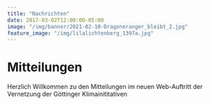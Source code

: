 ```yaml
---
title: "Nachrichten"
date: 2017-03-02T12:00:00-05:00
image: "/img/banner/2021-02-10-Dragoneranger_bleibt_2.jpg"
feature_image: "/img/lilalichtenberg_1397a.jpg"
---
```

# Mitteilungen

Herzlich Willkommen zu den Mitteilungen im neuen Web-Auftritt der Vernetzung
der Göttinger Klimainititativen

